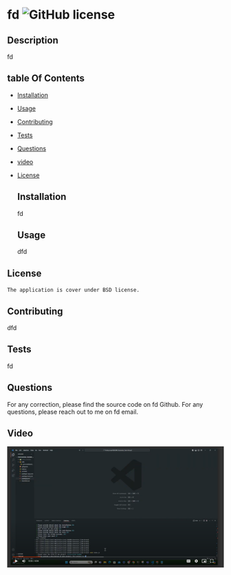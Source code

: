 # fd ![GitHub license](https://img.shields.io/badge/license-BSD-blue.svg)

  ## Description

  fd

  ## table Of Contents
- [Installation](#installation)
- [Usage](#usage)
- [Contributing](#contributing)
- [Tests](#tests)
- [Questions](#Questions)
- [video](#Video)

- [License](#license)

  ## Installation

  fd

  ## Usage

  dfd

 ## License

    The application is cover under BSD license.

  ## Contributing

  dfd

  ## Tests

  fd

  ## Questions
  For any correction, please find the source code on fd Github.
  For any questions, please reach out to me on fd email.
  
  ## Video
  [![Watch the video](https://github.com/Atiam/Professional-README-Generator_Tiam-Arnaud/blob/main/assets/image_video.png)](https://drive.google.com/file/d/1Inf9kwaq2eWKfCtsvyfKS3LTacBCbwtc/view)
  
